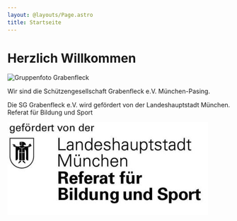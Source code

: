 ```yaml
---
layout: @layouts/Page.astro
title: Startseite
---
```

# Herzlich Willkommen

![Gruppenfoto Grabenfleck](/images/uploads/dsc03367.jpg "Gruppenfoto Grabenfleck")

Wir sind die Schützengesellschaft Grabenfleck e.V. München-Pasing.

Die SG Grabenfleck e.V. wird gefördert von der Landeshauptstadt München. Referat für Bildung und Sport

![Landeshauptstadt München - Referat für Bildung und Sport](/images/uploads/referat-bildung-sport.jpg "Landeshauptstadt München - Referat für Bildung und Sport")
